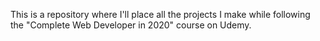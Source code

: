 This is a repository where I'll place all the projects I make while following the "Complete Web Developer in 2020" course on Udemy.